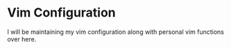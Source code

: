 # Vim Configuration
I will be maintaining my vim configuration along with personal vim functions over here.
